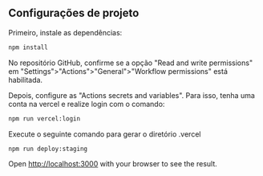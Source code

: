 ## Configurações de projeto

Primeiro, instale as dependências:

```bash
npm install
```

No repositório GitHub, confirme se a opção "Read and write permissions" em "Settings">"Actions">"General">"Workflow permissions" está habilitada.

Depois, configure as "Actions secrets and variables". Para isso, tenha uma conta na vercel e realize login com o comando:

```bash
npm run vercel:login
```

Execute o seguinte comando para gerar o diretório .vercel 

```bash
npm run deploy:staging
```

Open [http://localhost:3000](http://localhost:3000) with your browser to see the result.
